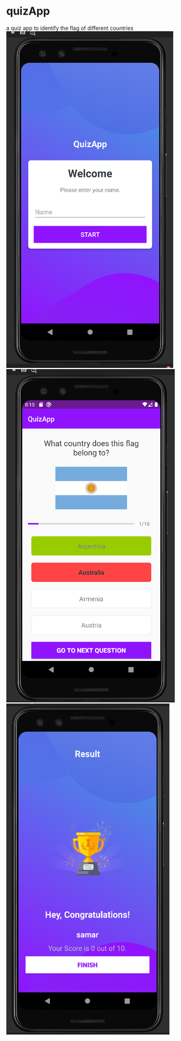 # quizApp
a quiz app to identify the flag of different countries
![alt text](https://github.com/Samarjiit/quizApp/blob/master/1.png?raw=true)
![alt text](https://github.com/Samarjiit/quizApp/blob/master/2.png?raw=true)
![alt text](https://github.com/Samarjiit/quizApp/blob/master/3.png?raw=true)


